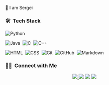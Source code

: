 👋 I am Sergei

<!--
**Sactive4/Sactive4** is a ✨ _special_ ✨ repository because its `README.md` (this file) appears on your GitHub profile.

Here are some ideas to get you started:

- 🔭 I’m currently working on ...
- 🌱 I’m currently learning ...
- 👯 I’m looking to collaborate on ...
- 🤔 I’m looking for help with ...
- 💬 Ask me about ...
- 📫 How to reach me: ...
- 😄 Pronouns: ...
- ⚡ Fun fact: ...
-->

### 🛠 &nbsp;Tech Stack

![Python](https://img.shields.io/badge/-Python-05122A?style=flat&logo=python)&nbsp;

![Java](https://img.shields.io/badge/-Java-05122A?style=flat&logo=Java&logoColor=FFA518)&nbsp;
![C](https://img.shields.io/badge/-C-05122A?style=flat&logo=C&logoColor=A8B9CC)&nbsp;
![C++](https://img.shields.io/badge/-C++-05122A?style=flat&logo=C%2B%2B&logoColor=00599C)&nbsp;

![HTML](https://img.shields.io/badge/-HTML-05122A?style=flat&logo=HTML5)&nbsp;
![CSS](https://img.shields.io/badge/-CSS-05122A?style=flat&logo=CSS3&logoColor=1572B6)&nbsp;
![Git](https://img.shields.io/badge/-Git-05122A?style=flat&logo=git)&nbsp;
![GitHub](https://img.shields.io/badge/-GitHub-05122A?style=flat&logo=github)&nbsp;
![Markdown](https://img.shields.io/badge/-Markdown-05122A?style=flat&logo=markdown)

<!--
### ⚙️ &nbsp;GitHub Analytics

<p align="center">
<a href="https://github.com/seriozh1">
  <img height="180em" src="https://github-readme-stats-eight-theta.vercel.app/api?username=seriozh1&show_icons=true&theme=algolia&include_all_commits=true&count_private=true"/>
  <img height="180em" src="https://github-readme-stats-eight-theta.vercel.app/api/top-langs/?username=seriozh1&layout=compact&langs_count=8&theme=algolia"/>
</a>
</p>
-->

### 🤝🏻 &nbsp;Connect with Me

<p align="center">
  <a href="https://sactive4.github.io"><img src="https://img.shields.io/badge/-Personal Website-3423A6?style=flat&logo=Google-Chrome&logoColor=white"/>   </a>
  <a href="https://www.linkedin.com/in/sergei-smirnov-2a223a1b8/"><img src="https://img.shields.io/badge/-Sergei%20Smirnov-0077B5?style=flat&logo=Linkedin&logoColor=white"/></a>
  <a href="https://t.me/seriozh1"><img src="https://img.shields.io/badge/-@seriozh1-E4405F?style=flat&logo=Telegram&logoColor=white"/></a>
  <a href="mailto:sergey.2123@yandex.ru"><img src="https://img.shields.io/badge/-sergey.2123@yandex.ru-D14836?style=flat&logo=Gmail&logoColor=white"/></a>
</p>
